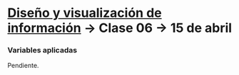 # [Diseño y visualización de información](https://github.com/profesorfaco/aud5v027-2025) → Clase 06 → 15 de abril

### Variables aplicadas

Pendiente.